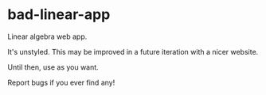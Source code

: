 # bad-linear-app
Linear algebra web app. 

It's unstyled. This may be improved in a future iteration with a nicer website.

Until then, use as you want.

Report bugs if you ever find any!

